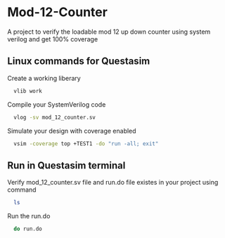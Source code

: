 
# Mod-12-Counter

A project to verify the loadable mod 12 up down counter using system verilog and get 100% coverage




## Linux commands for Questasim

Create a working liberary

```bash
  vlib work
```

Compile your SystemVerilog code

```bash
  vlog -sv mod_12_counter.sv
```

Simulate your design with coverage enabled

```bash
  vsim -coverage top +TEST1 -do "run -all; exit"
```



## Run in Questasim terminal

Verify mod_12_counter.sv file and run.do file existes in your project using command

```bash
  ls
```
Run the run.do
```bash
  do run.do
```
    
